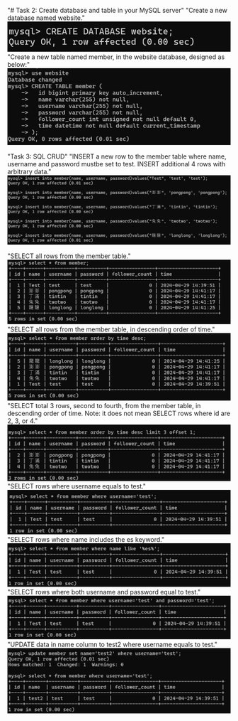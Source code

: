 "# Task 2: Create database and table in your MySQL server" 
"Create a new database named website." 
![alt text](image.png)
"Create a new table named member, in the website database, designed as below:" 
![alt text](image-1.png)

"Task 3: SQL CRUD" 
"INSERT a new row to the member table where name, username and password mustbe set to test. INSERT additional 4 rows with arbitrary data." 
![alt text](image-2.png)

"SELECT all rows from the member table." 
![alt text](image-3.png)
"SELECT all rows from the member table, in descending order of time." 
![alt text](image-4.png)
"SELECT total 3 rows, second to fourth, from the member table, in descending order of time. Note: it does not mean SELECT rows where id are 2, 3, or 4." 
![alt text](image-5.png)
"SELECT rows where username equals to test." 
![alt text](image-6.png)
"SELECT rows where name includes the es keyword." 
![alt text](image-7.png)
"SELECT rows where both username and password equal to test." 
![alt text](image-8.png)
"UPDATE data in name column to test2 where username equals to test." 
![alt text](image-9.png)
